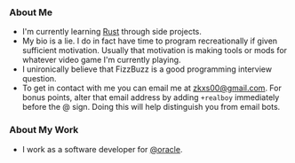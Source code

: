 ### About Me
- I'm currently learning [Rust](https://www.rust-lang.org/) through side projects.
- My bio is a lie. I do in fact have time to program recreationally if given sufficient motivation. Usually that motivation is making tools or mods for whatever video game I'm currently playing.
- I unironically believe that FizzBuzz is a good programming interview question.
- To get in contact with me you can email me at [zkxs00@gmail.com](mailto:zkxs00@gmail.com). For bonus points, alter that email address by adding `+realboy` immediately before the @ sign. Doing this will help distinguish you from email bots.

### About My Work
- I work as a software developer for [@oracle](https://github.com/oracle).

<!--
**zkxs/zkxs** is a ✨ _special_ ✨ repository because its `README.md` (this file) appears on your GitHub profile.

Here are some ideas to get you started:

- 🔭 I’m currently working on ...
- 🌱 I’m currently learning ...
- 👯 I’m looking to collaborate on ...
- 🤔 I’m looking for help with ...
- 💬 Ask me about ...
- 📫 How to reach me: ...
- 😄 Pronouns: ...
- ⚡ Fun fact: ...
-->
